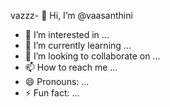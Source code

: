 vazzz- 👋 Hi, I’m @vaasanthini
- 👀 I’m interested in ...
- 🌱 I’m currently learning ...
- 💞️ I’m looking to collaborate on ...
- 📫 How to reach me ...
- 😄 Pronouns: ...
- ⚡ Fun fact: ...

<!---
vaasanthini/vaasanthini is a ✨ special ✨ repository because its `README.md` (this file) appears on your GitHub profile.
You can click the Preview link to take a look at your changes.
--->
